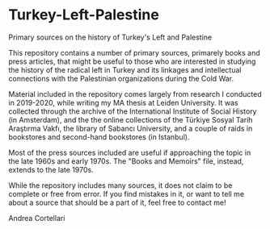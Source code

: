 # Turkey-Left-Palestine
Primary sources on the history of Turkey's Left and Palestine

This repository contains a number of primary sources, primarely books and press articles, that might be useful to those who are interested in studying the history of the radical left in Turkey and its linkages and intellectual connections with the Palestinian organizations during the Cold War. 

Material included in the repository comes largely from research I conducted in 2019-2020, while writing my MA thesis at Leiden University. It was collected through the archive of the International Institute of Social History (in Amsterdam), and the the online collections of the Türkiye Sosyal Tarih Araştırma Vakfı, the library of Sabancı University, and a couple of raids in bookstores and second-hand bookstores (in Istanbul). 

Most of the press sources included are useful if approaching the topic in the late 1960s and early 1970s. The "Books and Memoirs" file, instead, extends to the late 1970s.

While the repository includes many sources, it does not claim to be complete or free from error. If you find mistakes in it, or want to tell me about a source that should be a part of it, feel free to contact me!

Andrea Cortellari
